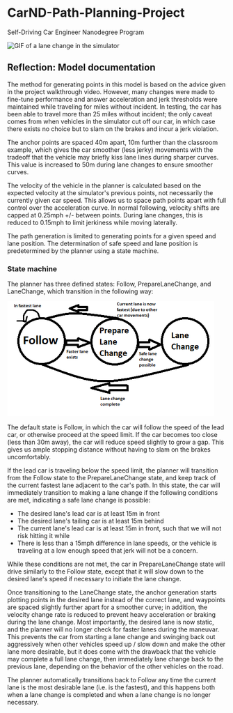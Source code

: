 # CarND-Path-Planning-Project
Self-Driving Car Engineer Nanodegree Program

[state-machine]: ./state-machine.png "State machine"
[lane-change]: ./lane-change.gif "GIF of a lane change in the simulator"

![GIF of a lane change in the simulator][lane-change]

## Reflection: Model documentation

The method for generating points in this model is based on the advice given in the project walkthrough video. However, many changes were made to fine-tune performance and answer acceleration and jerk thresholds were maintained while traveling for miles without incident. In testing, the car has been able to travel more than 25 miles without incident; the only caveat comes from when vehicles in the simulator cut off our car, in which case there exists no choice but to slam on the brakes and incur a jerk violation.

The anchor points are spaced 40m apart, 10m further than the classroom example, which gives the car smoother (less jerky) movements with the tradeoff that the vehicle may briefly kiss lane lines during sharper curves. This value is increased to 50m during lane changes to ensure smoother curves.

The velocity of the vehicle in the planner is calculated based on the expected velocity at the simulator's previous points, not necessarily the currently given car speed. This allows us to space path points apart with full control over the acceleration curve. In normal following, velocity shifts are capped at 0.25mph +/- between points. During lane changes, this is reduced to 0.15mph to limit jerkiness while moving laterally.

The path generation is limited to generating points for a given speed and lane position. The determination of safe speed and lane position is predetermined by the planner using a state machine.

### State machine

The planner has three defined states: Follow, PrepareLaneChange, and LaneChange, which transition in the following way:

![State machine][state-machine]

The default state is Follow, in which the car will follow the speed of the lead car, or otherwise proceed at the speed limit. If the car becomes too close (less than 30m away), the car will reduce speed slightly to grow a gap. This gives us ample stopping distance without having to slam on the brakes uncomfortably.

If the lead car is traveling below the speed limit, the planner will transition from the Follow state to the PrepareLaneChange state, and keep track of the current fastest lane adjacent to the car's path. In this state, the car will immediately transition to making a lane change if the following conditions are met, indicating a safe lane change is possible:

* The desired lane's lead car is at least 15m in front
* The desired lane's tailing car is at least 15m behind
* The current lane's lead car is at least 15m in front, such that we will not risk hitting it while
* There is less than a 15mph difference in lane speeds, or the vehicle is traveling at a low enough speed that jerk will not be a concern.

While these conditions are not met, the car in PrepareLaneChange state will drive similarly to the Follow state, except that it will slow down to the desired lane's speed if necessary to initiate the lane change.

Once transitioning to the LaneChange state, the anchor generation starts plotting points in the desired lane instead of the correct lane, and waypoints are spaced slightly further apart for a smoother curve; in addition, the velocity change rate is reduced to prevent heavy acceleration or braking during the lane change. Most importantly, the desired lane is now static, and the planner will no longer check for faster lanes during the maneuvar. This prevents the car from starting a lane change and swinging back out aggressively when other vehicles speed up / slow down and make the other lane more desirable, but it does come with the drawback that the vehicle may complete a full lane change, then immediately lane change back to the previous lane, depending on the behavior of the other vehicles on the road.

The planner automatically transitions back to Follow any time the current lane is the most desirable lane (i.e. is the fastest), and this happens both when a lane change is completed and when a lane change is no longer necessary.
